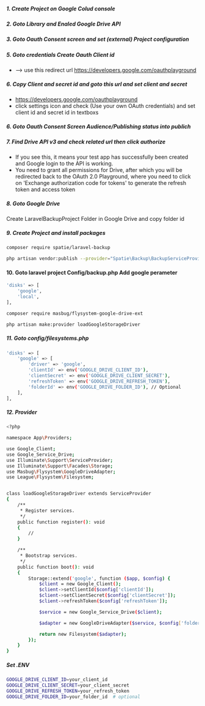 
##### 1. Create Project on Google Colud console
##### 2. Goto Library and Enaled Google Drive API
##### 3. Goto Oauth Consent screen and set (external) Project configuration
##### 5. Goto credentials Create Oauth Client id
* --> use this redirect url https://developers.google.com/oauthplayground


##### 6. Copy Client and secret id and goto this url and set client and secret 
* https://developers.google.com/oauthplayground
* click settings icon and check (Use your own OAuth credentials) and set client id and secret id in textboxs

##### 6. Goto Oauth Consent Screen Audience/Publishing status into publich

##### 7. Find Drive API v3 and check related url then click authorize
* If you see this, it means your test app has successfully been created and Google login to the API is working.
* You need to grant all permissions for Drive, after which you will be redirected back to the OAuth 2.0 Playground, where you need to click on 'Exchange authorization code for tokens' to generate the refresh token and access token

##### 8. Goto Google Drive
Create LaravelBackupProject Folder in Google Drive
and copy folder id 

##### 9. Create Project and install packages
```bash
composer require spatie/laravel-backup
```

```bash
php artisan vendor:publish --provider="Spatie\Backup\BackupServiceProvider"
```

#### 10. Goto laravel project Config/backup.php Add google perameter
```bash
'disks' => [
    'google',
    'local',
],
```

```bash
composer require masbug/flysystem-google-drive-ext
```

```bash
php artisan make:provider loadGoogleStorageDriver
```

##### 11. Goto config/filesystems.php
```bash
'disks' => [
    'google' => [
        'driver' => 'google',
        'clientId' => env('GOOGLE_DRIVE_CLIENT_ID'),
        'clientSecret' => env('GOOGLE_DRIVE_CLIENT_SECRET'),
        'refreshToken' => env('GOOGLE_DRIVE_REFRESH_TOKEN'),
        'folderId' => env('GOOGLE_DRIVE_FOLDER_ID'), // Optional
    ],
],
```


##### 12. Provider
```bash
<?php

namespace App\Providers;

use Google_Client;
use Google_Service_Drive;
use Illuminate\Support\ServiceProvider;
use Illuminate\Support\Facades\Storage;
use Masbug\Flysystem\GoogleDriveAdapter;
use League\Flysystem\Filesystem;


class loadGoogleStorageDriver extends ServiceProvider
{
    /**
     * Register services.
     */
    public function register(): void
    {
        //
    }

    /**
     * Bootstrap services.
     */
    public function boot(): void
    {
        Storage::extend('google', function ($app, $config) {
            $client = new Google_Client();
            $client->setClientId($config['clientId']);
            $client->setClientSecret($config['clientSecret']);
            $client->refreshToken($config['refreshToken']);

            $service = new Google_Service_Drive($client);

            $adapter = new GoogleDriveAdapter($service, $config['folderId'] ?? null);

            return new Filesystem($adapter);
        });
    }
}

```






##### Set .ENV
```bash
GOOGLE_DRIVE_CLIENT_ID=your_client_id
GOOGLE_DRIVE_CLIENT_SECRET=your_client_secret
GOOGLE_DRIVE_REFRESH_TOKEN=your_refresh_token
GOOGLE_DRIVE_FOLDER_ID=your_folder_id  # optional
```